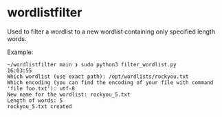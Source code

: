 # wordlistfilter
 Used to filter a wordlist to a new wordlist containing only specified length words.

Example:

```
~/wordlistfilter main ❯ sudo python3 filter_wordlist.py                                                  16:03:55
Which wordlist (use exact path): /opt/wordlists/rockyou.txt
Which encoding (you can find the encoding of your file with command 'file foo.txt'): utf-8
New name for the wordlist: rockyou_5.txt
Length of words: 5
rockyou_5.txt created
```
